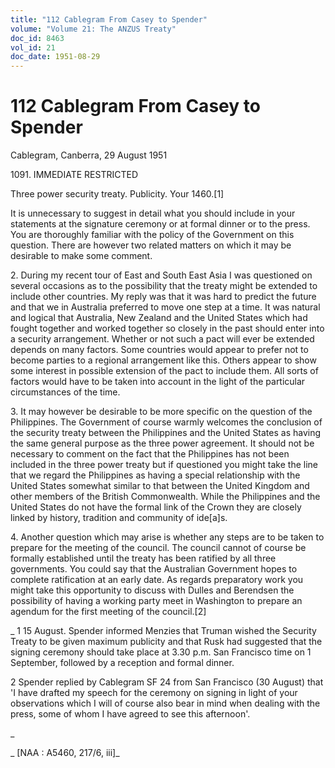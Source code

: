 ```yaml
---
title: "112 Cablegram From Casey to Spender"
volume: "Volume 21: The ANZUS Treaty"
doc_id: 8463
vol_id: 21
doc_date: 1951-08-29
---
```


# 112 Cablegram From Casey to Spender

Cablegram, Canberra, 29 August 1951

1091\. IMMEDIATE RESTRICTED

Three power security treaty. Publicity. Your 1460.[1]

It is unnecessary to suggest in detail what you should include in your statements at the signature ceremony or at formal dinner or to the press. You are thoroughly familiar with the policy of the Government on this question. There are however two related matters on which it may be desirable to make some comment.

2\. During my recent tour of East and South East Asia I was questioned on several occasions as to the possibility that the treaty might be extended to include other countries. My reply was that it was hard to predict the future and that we in Australia preferred to move one step at a time. It was natural and logical that Australia, New Zealand and the United States which had fought together and worked together so closely in the past should enter into a security arrangement. Whether or not such a pact will ever be extended depends on many factors. Some countries would appear to prefer not to become parties to a regional arrangement like this. Others appear to show some interest in possible extension of the pact to include them. All sorts of factors would have to be taken into account in the light of the particular circumstances of the time.

3\. It may however be desirable to be more specific on the question of the Philippines. The Government of course warmly welcomes the conclusion of the security treaty between the Philippines and the United States as having the same general purpose as the three power agreement. It should not be necessary to comment on the fact that the Philippines has not been included in the three power treaty but if questioned you might take the line that we regard the Philippines as having a special relationship with the United States somewhat similar to that between the United Kingdom and other members of the British Commonwealth. While the Philippines and the United States do not have the formal link of the Crown they are closely linked by history, tradition and community of ide[a]s.

4\. Another question which may arise is whether any steps are to be taken to prepare for the meeting of the council. The council cannot of course be formally established until the treaty has been ratified by all three governments. You could say that the Australian Government hopes to complete ratification at an early date. As regards preparatory work you might take this opportunity to discuss with Dulles and Berendsen the possibility of having a working party meet in Washington to prepare an agendum for the first meeting of the council.[2]

_ 1 15 August. Spender informed Menzies that Truman wished the Security Treaty to be given maximum publicity and that Rusk had suggested that the signing ceremony should take place at 3.30 p.m. San Francisco time on 1 September, followed by a reception and formal dinner.

2 Spender replied by Cablegram SF 24 from San Francisco (30 August) that 'I have drafted my speech for the ceremony on signing in light of your observations which I will of course also bear in mind when dealing with the press, some of whom I have agreed to see this afternoon'.

_

_ [NAA : A5460, 217/6, iii]_
